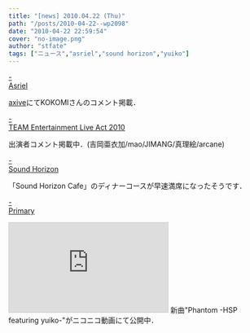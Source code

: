 ```yaml
---
title: "[news] 2010.04.22 (Thu)"
path: "/posts/2010-04-22--wp2098"
date: "2010-04-22 22:59:54"
cover: "no-image.png"
author: "stfate"
tags: ["ニュース","asriel","sound horizon","yuiko"]
---
```


<style type="text/css">
<!--
p {white-space: pre-wrap};
-->
</style>

<a  href="http://www.axive.jp/index.php/archives/5759" target="_blank">- Asriel</a>
<div ><a href="http://www.axive.jp/index.php/archives/5759" target="_blank">axive</a>にてKOKOMIさんのコメント掲載．</div>

<a  href="http://www.team-e.co.jp/sp/live2010/index.html" target="_blank">- TEAM Entertainment Live Act 2010</a>
<div >出演者コメント掲載中．(吉岡亜衣加/mao/JIMANG/真理絵/arcane)</div>

<a  href="http://www.soundhorizon.com/information/index.html#100422a" target="_blank">- Sound Horizon</a>
<div >「Sound Horizon Cafe」のディナーコースが早速満席になったそうです．</div>

<a  href="http://primary-yuiko.com/" target="_blank">- Primary</a>
<div ><iframe width="312" height="176" src="http://ext.nicovideo.jp/thumb/sm10471004" scrolling="no" style="border:solid 1px #CCC;" frameborder="0"><a href="http://www.nicovideo.jp/watch/sm10471004">【ニコニコ動画】【オリジナル曲】Phantom</a></iframe>
新曲"Phantom -HSP featuring yuiko-"がニコニコ動画にて公開中．</div>